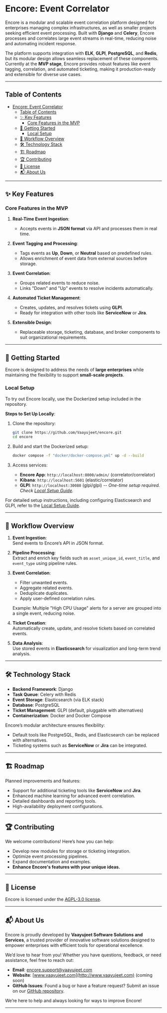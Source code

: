 # Encore: Event Correlator

Encore is a modular and scalable event correlation platform designed for enterprises managing complex infrastructures, as well as smaller projects seeking efficient event processing. Built with **Django** and **Celery**, Encore processes and correlates large event streams in real-time, reducing noise and automating incident response.

The platform supports integration with **ELK**, **GLPI**, **PostgreSQL**, and **Redis**, but its modular design allows seamless replacement of these components. Currently at the **MVP stage**, Encore provides robust features like event tagging, correlation, and automated ticketing, making it production-ready and extensible for diverse use cases.

---

## Table of Contents

- [Encore: Event Correlator](#encore-event-correlator)
  - [Table of Contents](#table-of-contents)
  - [✨ Key Features](#-key-features)
    - [Core Features in the MVP](#core-features-in-the-mvp)
  - [🚀 Getting Started](#-getting-started)
    - [Local Setup](#local-setup)
  - [🔄 Workflow Overview](#-workflow-overview)
  - [🛠️ Technology Stack](#️-technology-stack)
  - [🏗️ Roadmap](#️-roadmap)
  - [🏆 Contributing](#-contributing)
  - [📜 License](#-license)
  - [📬 About Us](#-about-us)

---

## ✨ Key Features

### Core Features in the MVP

1. **Real-Time Event Ingestion**:

   - Accepts events in **JSON format** via API and processes them in real time.

2. **Event Tagging and Processing**:

   - Tags events as **Up**, **Down**, or **Neutral** based on predefined rules.
   - Allows enrichment of event data from external sources before storage.

3. **Event Correlation**:

   - Groups related events to reduce noise.
   - Links "Down" and "Up" events to resolve incidents automatically.

4. **Automated Ticket Management**:

   - Creates, updates, and resolves tickets using **GLPI**.
   - Ready for integration with other tools like **ServiceNow** or **Jira**.

5. **Extensible Design**:
   - Replaceable storage, ticketing, database, and broker components to suit organizational requirements.

---

## 🚀 Getting Started

Encore is designed to address the needs of **large enterprises** while maintaining the flexibility to support **small-scale projects**.

### Local Setup

To try out Encore locally, use the Dockerized setup included in the repository.

**Steps to Set Up Locally**:

1. Clone the repository:

   ```bash
   git clone https://github.com/Vaayujeet/encore.git
   cd encore
   ```

2. Build and start the Dockerized setup:

   ```bash
   docker compose -f "docker/docker-compose.yml" up -d --build
   ```

3. Access services:
   - **Encore App**: `http://localhost:8000/admin/` (correlator/correlator)
   - **Kibana**: `http://localhost:5601` (elastic/correlator)
   - **GLPI**: `http://localhost:30080` (glpi/glpi) _-- One-time setup required. Check [Local Setup Guide](./docs/setting-up-encore-locally.md)._

For detailed setup instructions, including configuring Elasticsearch and GLPI, refer to the [Local Setup Guide](./docs/setting-up-encore-locally.md).

---

## 🔄 Workflow Overview

1. **Event Ingestion**:  
   Send events to Encore’s API in JSON format.

2. **Pipeline Processing**:  
   Extract and enrich key fields such as `asset_unique_id`, `event_title`, and `event_type` using pipeline rules.

3. **Event Correlation**:

   - Filter unwanted events.
   - Aggregate related events.
   - Deduplicate duplicates.
   - Apply user-defined correlation rules.

   Example: Multiple "High CPU Usage" alerts for a server are grouped into a single event, reducing noise.

4. **Ticket Creation**:  
   Automatically create, update, and resolve tickets based on correlated events.

5. **Data Analysis**:  
   Use stored events in **Elasticsearch** for visualization and long-term trend analysis.

---

## 🛠️ Technology Stack

- **Backend Framework**: Django
- **Task Queue**: Celery with Redis
- **Event Storage**: Elasticsearch (via ELK stack)
- **Database**: PostgreSQL
- **Ticket Management**: GLPI (default, pluggable with alternatives)
- **Containerization**: Docker and Docker Compose

Encore’s modular architecture ensures flexibility:

- Default tools like PostgreSQL, Redis, and Elasticsearch can be replaced with alternatives.
- Ticketing systems such as **ServiceNow** or **Jira** can be integrated.

---

## 🏗️ Roadmap

Planned improvements and features:

- Support for additional ticketing tools like **ServiceNow** and **Jira**.
- Enhanced machine learning for advanced event correlation.
- Detailed dashboards and reporting tools.
- High-availability deployment configurations.

---

## 🏆 Contributing

We welcome contributions! Here’s how you can help:

- Develop new modules for storage or ticketing integration.
- Optimize event processing pipelines.
- Expand documentation and examples.
- **Enhance Encore's features with your unique ideas.**

---

## 📜 License

Encore is licensed under the [AGPL-3.0 license](https://github.com/Vaayujeet/encore/blob/main/LICENSE).

---

## 📬 About Us

Encore is proudly developed by **Vaayujeet Software Solutions and Services**, a trusted provider of innovative software solutions designed to empower enterprises with efficient tools for operational excellence.

We’d love to hear from you! Whether you have questions, feedback, or need assistance, feel free to reach out:

- **Email**: [encore.support@vaayujeet.com](mailto:encore.support@vaayujeet.com)
- **Website**: [www.vaayujeet.com](http://www.vaayujeet.com) (coming soon)
- **GitHub Issues**: Found a bug or have a feature request? Submit an issue on our [GitHub repository](https://github.com/Vaayujeet/encore/issues).

We’re here to help and always looking for ways to improve Encore!

---

